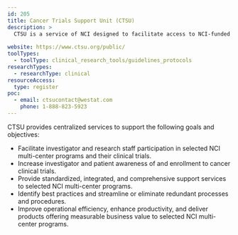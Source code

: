 ```yaml
---
id: 205
title: Cancer Trials Support Unit (CTSU) 
description: >
  CTSU is a service of NCI designed to facilitate access to NCI-funded clinical trials for qualified clinical sites and to support the management and conduct of those clinical trials.  
  
website: https://www.ctsu.org/public/
toolTypes:
  - toolType: clinical_research_tools/guidelines_protocols
researchTypes:
  - researchType: clinical
resourceAccess:
  type: register
poc:
  - email: ctsucontact@westat.com
    phone: 1-888-823-5923
---
```

CTSU provides centralized services to support the following goals and objectives:

* Facilitate investigator and research staff participation in selected NCI multi-center programs and their clinical trials.
* Increase investigator and patient awareness of and enrollment to cancer clinical trials.
* Provide standardized, integrated, and comprehensive support services to selected NCI multi-center programs.
* Identify best practices and streamline or eliminate redundant processes and procedures.
* Improve operational efficiency, enhance productivity, and deliver products offering measurable business value to selected NCI multi-center programs.
